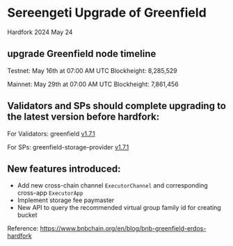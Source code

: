 # Sereengeti Upgrade of Greenfield

<div class="doc-announce-info">
    <span class="version-tag">Hardfork</span>
    <span class="announce-date">2024 May 24</span>
</div>


## upgrade Greenfield node timeline

Testnet: 
May 16th at 07:00 AM UTC
Blockheight: 8,285,529

Mainnet: 
May 29th at 07:00 AM UTC
Blockheight: 7,861,456

## Validators and SPs should complete upgrading to the latest version before hardfork: 

For Validators: greenfield [v1.7.1](https://github.com/bnb-chain/greenfield/releases/tag/v1.7.1?ref=bnbchain.ghost.io) 

For SPs: greenfield-storage-provider [v1.7.1](https://github.com/bnb-chain/greenfield-storage-provider/releases/tag/v1.7.1?ref=bnbchain.ghost.io)

## New features introduced: 

- Add new cross-chain channel `ExecutorChannel` and corresponding cross-app `ExecutorApp` 
- Implement storage fee paymaster 
- New API to query the recommended virtual group family id for creating bucket  


Reference: https://www.bnbchain.org/en/blog/bnb-greenfield-erdos-hardfork